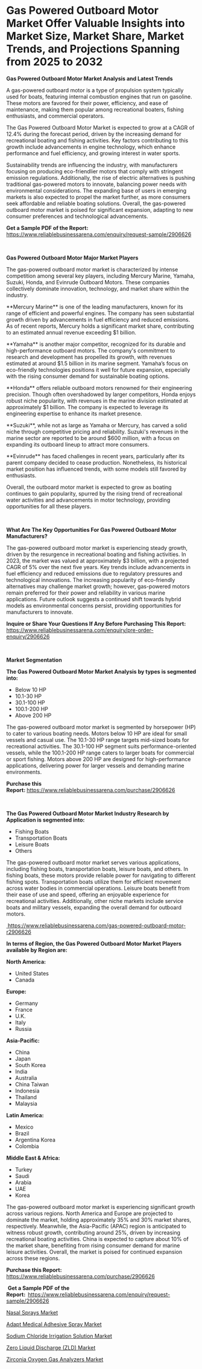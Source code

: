 <p><h1>Gas Powered Outboard Motor Market Offer Valuable Insights into Market Size, Market Share, Market Trends, and Projections Spanning from 2025 to 2032</h1></p><p><strong>Gas Powered Outboard Motor Market Analysis and Latest Trends</strong></p>
<p><p>A gas-powered outboard motor is a type of propulsion system typically used for boats, featuring internal combustion engines that run on gasoline. These motors are favored for their power, efficiency, and ease of maintenance, making them popular among recreational boaters, fishing enthusiasts, and commercial operators.</p><p>The Gas Powered Outboard Motor Market is expected to grow at a CAGR of 12.4% during the forecast period, driven by the increasing demand for recreational boating and fishing activities. Key factors contributing to this growth include advancements in engine technology, which enhance performance and fuel efficiency, and growing interest in water sports. </p><p>Sustainability trends are influencing the industry, with manufacturers focusing on producing eco-friendlier motors that comply with stringent emission regulations. Additionally, the rise of electric alternatives is pushing traditional gas-powered motors to innovate, balancing power needs with environmental considerations. The expanding base of users in emerging markets is also expected to propel the market further, as more consumers seek affordable and reliable boating solutions. Overall, the gas-powered outboard motor market is poised for significant expansion, adapting to new consumer preferences and technological advancements.</p></p>
<p><strong>Get a Sample PDF of the Report:&nbsp;</strong> <a href="https://www.reliablebusinessarena.com/enquiry/request-sample/2906626?utm_campaign=2189&utm_medium=2&utm_source=Github&utm_content=ia&utm_term=12032025&utm_id=gas-powered-outboard-motor">https://www.reliablebusinessarena.com/enquiry/request-sample/2906626</a></p>
<p>&nbsp;</p>
<p><strong>Gas Powered Outboard Motor Major Market Players</strong></p>
<p><p>The gas-powered outboard motor market is characterized by intense competition among several key players, including Mercury Marine, Yamaha, Suzuki, Honda, and Evinrude Outboard Motors. These companies collectively dominate innovation, technology, and market share within the industry.</p><p>**Mercury Marine** is one of the leading manufacturers, known for its range of efficient and powerful engines. The company has seen substantial growth driven by advancements in fuel efficiency and reduced emissions. As of recent reports, Mercury holds a significant market share, contributing to an estimated annual revenue exceeding $1 billion.</p><p>**Yamaha** is another major competitor, recognized for its durable and high-performance outboard motors. The company's commitment to research and development has propelled its growth, with revenues estimated at around $1.5 billion in its marine segment. Yamaha’s focus on eco-friendly technologies positions it well for future expansion, especially with the rising consumer demand for sustainable boating options.</p><p>**Honda** offers reliable outboard motors renowned for their engineering precision. Though often overshadowed by larger competitors, Honda enjoys robust niche popularity, with revenues in the marine division estimated at approximately $1 billion. The company is expected to leverage its engineering expertise to enhance its market presence.</p><p>**Suzuki**, while not as large as Yamaha or Mercury, has carved a solid niche through competitive pricing and reliability. Suzuki's revenues in the marine sector are reported to be around $600 million, with a focus on expanding its outboard lineup to attract more consumers.</p><p>**Evinrude** has faced challenges in recent years, particularly after its parent company decided to cease production. Nonetheless, its historical market position has influenced trends, with some models still favored by enthusiasts.</p><p>Overall, the outboard motor market is expected to grow as boating continues to gain popularity, spurred by the rising trend of recreational water activities and advancements in motor technology, providing opportunities for all these players.</p></p>
<p>&nbsp;</p>
<p><strong>What Are The Key Opportunities For Gas Powered Outboard Motor Manufacturers?</strong></p>
<p><p>The gas-powered outboard motor market is experiencing steady growth, driven by the resurgence in recreational boating and fishing activities. In 2023, the market was valued at approximately $3 billion, with a projected CAGR of 5% over the next five years. Key trends include advancements in fuel efficiency and reduced emissions due to regulatory pressures and technological innovations. The increasing popularity of eco-friendly alternatives may challenge market growth; however, gas-powered motors remain preferred for their power and reliability in various marine applications. Future outlook suggests a continued shift towards hybrid models as environmental concerns persist, providing opportunities for manufacturers to innovate.</p></p>
<p><strong>Inquire or Share Your Questions If Any Before Purchasing This Report:</strong> <a href="https://www.reliablebusinessarena.com/enquiry/pre-order-enquiry/2906626?utm_campaign=2189&utm_medium=2&utm_source=Github&utm_content=ia&utm_term=12032025&utm_id=gas-powered-outboard-motor">https://www.reliablebusinessarena.com/enquiry/pre-order-enquiry/2906626</a></p>
<p>&nbsp;</p>
<p><strong>Market Segmentation</strong></p>
<p><strong>The Gas Powered Outboard Motor Market Analysis by types is segmented into:</strong></p>
<p><ul><li>Below 10 HP</li><li>10.1-30 HP</li><li>30.1-100 HP</li><li>100.1-200 HP</li><li>Above 200 HP</li></ul></p>
<p><p>The gas-powered outboard motor market is segmented by horsepower (HP) to cater to various boating needs. Motors below 10 HP are ideal for small vessels and casual use. The 10.1-30 HP range targets mid-sized boats for recreational activities. The 30.1-100 HP segment suits performance-oriented vessels, while the 100.1-200 HP range caters to larger boats for commercial or sport fishing. Motors above 200 HP are designed for high-performance applications, delivering power for larger vessels and demanding marine environments.</p></p>
<p><strong>Purchase this Report:&nbsp;</strong><a href="https://www.reliablebusinessarena.com/purchase/2906626?utm_campaign=2189&utm_medium=2&utm_source=Github&utm_content=ia&utm_term=12032025&utm_id=gas-powered-outboard-motor">https://www.reliablebusinessarena.com/purchase/2906626</a></p>
<p>&nbsp;</p>
<p><strong>The Gas Powered Outboard Motor Market Industry Research by Application is segmented into:</strong></p>
<p><ul><li>Fishing Boats</li><li>Transportation Boats</li><li>Leisure Boats</li><li>Others</li></ul></p>
<p><p>The gas-powered outboard motor market serves various applications, including fishing boats, transportation boats, leisure boats, and others. In fishing boats, these motors provide reliable power for navigating to different fishing spots. Transportation boats utilize them for efficient movement across water bodies in commercial operations. Leisure boats benefit from their ease of use and speed, offering an enjoyable experience for recreational activities. Additionally, other niche markets include service boats and military vessels, expanding the overall demand for outboard motors.</p></p>
<p><a href="https://www.reliablebusinessarena.com/gas-powered-outboard-motor-r2906626?utm_campaign=2189&utm_medium=2&utm_source=Github&utm_content=ia&utm_term=12032025&utm_id=gas-powered-outboard-motor">&nbsp;https://www.reliablebusinessarena.com/gas-powered-outboard-motor-r2906626</a></p>
<p><strong>In terms of Region, the Gas Powered Outboard Motor Market Players available by Region are:</strong></p>
<p>
    <p> <strong> North America: </strong>
        <ul>
            <li>United States</li>
            <li>Canada</li>
        </ul>
        </p> 
    <p> <strong> Europe: </strong>
        <ul>
            <li>Germany</li>
            <li>France</li>
            <li>U.K.</li>
            <li>Italy</li>
            <li>Russia</li>
        </ul>
        </p> 
    <p> <strong> Asia-Pacific: </strong>
        <ul>
            <li>China</li>
            <li>Japan</li>
            <li>South Korea</li>
            <li>India</li>
            <li>Australia</li>
            <li>China Taiwan</li>
            <li>Indonesia</li>
            <li>Thailand</li>
            <li>Malaysia</li>
        </ul>
        </p> 
    <p> <strong> Latin America: </strong>
        <ul>
            <li>Mexico</li>
            <li>Brazil</li>
            <li>Argentina Korea</li>
            <li>Colombia</li>
        </ul>
        </p> 
    <p> <strong> Middle East & Africa: </strong>
        <ul>
            <li>Turkey</li>
            <li>Saudi</li>
            <li>Arabia</li>
            <li>UAE</li>
            <li>Korea</li>
        </ul>
    </p>
    </p>
<p><p>The gas-powered outboard motor market is experiencing significant growth across various regions. North America and Europe are projected to dominate the market, holding approximately 35% and 30% market shares, respectively. Meanwhile, the Asia-Pacific (APAC) region is anticipated to witness robust growth, contributing around 25%, driven by increasing recreational boating activities. China is expected to capture about 10% of the market share, benefiting from rising consumer demand for marine leisure activities. Overall, the market is poised for continued expansion across these regions.</p></p>
<p><strong>Purchase this Report: </strong><a href="https://www.reliablebusinessarena.com/purchase/2906626?utm_campaign=2189&utm_medium=2&utm_source=Github&utm_content=ia&utm_term=12032025&utm_id=gas-powered-outboard-motor">https://www.reliablebusinessarena.com/purchase/2906626</a></p>
<p>&nbsp;<strong>Get a Sample PDF of the Report:&nbsp;&nbsp;</strong><a href="https://www.reliablebusinessarena.com/enquiry/request-sample/2906626?utm_campaign=2189&utm_medium=2&utm_source=Github&utm_content=ia&utm_term=12032025&utm_id=gas-powered-outboard-motor">https://www.reliablebusinessarena.com/enquiry/request-sample/2906626</a></p>
<p><strong></strong></p>
<p><p><a href="https://github.com/owaysusing/Market-Research-Report-List-1/blob/main/nasal-sprays-market.md?utm_campaign=2189&utm_medium=2&utm_source=Github&utm_content=ia&utm_term=12032025&utm_id=gas-powered-outboard-motor">Nasal Sprays Market</a></p><p><a href="https://github.com/monacaquddus/Market-Research-Report-List-1/blob/main/adapt-medical-adhesive-spray-market.md?utm_campaign=2189&utm_medium=2&utm_source=Github&utm_content=ia&utm_term=12032025&utm_id=gas-powered-outboard-motor">Adapt Medical Adhesive Spray Market</a></p><p><a href="https://github.com/gambokaiohjr/Market-Research-Report-List-1/blob/main/sodium-chloride-irrigation-solution-market.md?utm_campaign=2189&utm_medium=2&utm_source=Github&utm_content=ia&utm_term=12032025&utm_id=gas-powered-outboard-motor">Sodium Chloride Irrigation Solution Market</a></p><p><a href="https://github.com/skoppmerlib9/Market-Research-Report-List-1/blob/main/zero-liquid-discharge-zld-market.md?utm_campaign=2189&utm_medium=2&utm_source=Github&utm_content=ia&utm_term=12032025&utm_id=gas-powered-outboard-motor">Zero Liquid Discharge (ZLD) Market</a></p><p><a href="https://github.com/mgapeak/Market-Research-Report-List-1/blob/main/zirconia-oxygen-gas-analyzers-market.md?utm_campaign=2189&utm_medium=2&utm_source=Github&utm_content=ia&utm_term=12032025&utm_id=gas-powered-outboard-motor">Zirconia Oxygen Gas Analyzers Market</a></p></p>